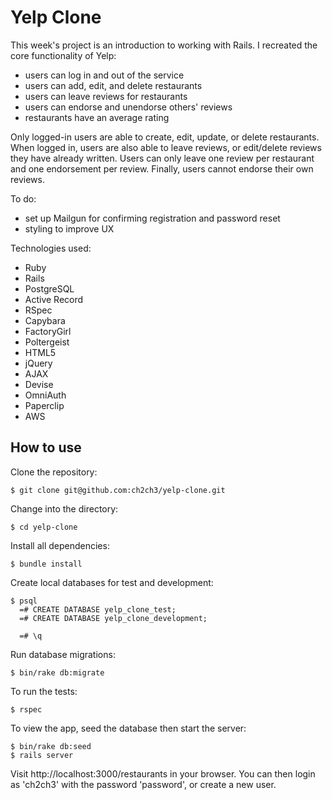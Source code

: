 Yelp Clone
==========
This week's project is an introduction to working with Rails. I recreated the core functionality of Yelp:
- users can log in and out of the service
- users can add, edit, and delete restaurants
- users can leave reviews for restaurants
- users can endorse and unendorse others' reviews
- restaurants have an average rating

Only logged-in users are able to create, edit, update, or delete restaurants. When logged in, users are also able to leave reviews, or edit/delete reviews they have already written. Users can only leave one review per restaurant and one endorsement per review. Finally, users cannot endorse their own reviews.

To do:
- set up Mailgun for confirming registration and password reset
- styling to improve UX

Technologies used:
- Ruby
- Rails
- PostgreSQL
- Active Record
- RSpec
- Capybara
- FactoryGirl
- Poltergeist
- HTML5
- jQuery
- AJAX
- Devise
- OmniAuth
- Paperclip
- AWS

How to use
----------
Clone the repository:
```shell
$ git clone git@github.com:ch2ch3/yelp-clone.git
```

Change into the directory:
```shell
$ cd yelp-clone
```

Install all dependencies:
```shell
$ bundle install
```

Create local databases for test and development:
```shell
$ psql
  =# CREATE DATABASE yelp_clone_test;
  =# CREATE DATABASE yelp_clone_development;

  =# \q
```

Run database migrations:
```shell
$ bin/rake db:migrate
```

To run the tests:
```shell
$ rspec
```

To view the app, seed the database then start the server:
```shell
$ bin/rake db:seed
$ rails server
```

Visit http://localhost:3000/restaurants in your browser. You can then login as 'ch2ch3' with the password 'password', or create a new user.